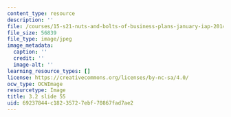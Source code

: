 ```yaml
---
content_type: resource
description: ''
file: /courses/15-s21-nuts-and-bolts-of-business-plans-january-iap-2014/69237844c18235727ebf70867fad7ae2_Slide55.JPG
file_size: 56839
file_type: image/jpeg
image_metadata:
  caption: ''
  credit: ''
  image-alt: ''
learning_resource_types: []
license: https://creativecommons.org/licenses/by-nc-sa/4.0/
ocw_type: OCWImage
resourcetype: Image
title: 3.2 slide 55
uid: 69237844-c182-3572-7ebf-70867fad7ae2
---
```

